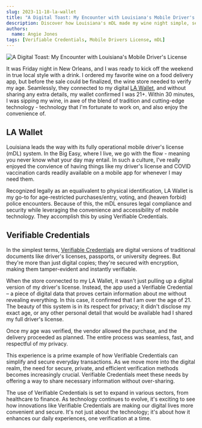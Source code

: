 ```yaml
---
slug: 2023-11-18-la-wallet
title: "A Digital Toast: My Encounter with Louisiana's Mobile Driver's License"
description: Discover how Louisiana's mDL made my wine night simple, secure, and surprisingly fun!
authors:
  name: Angie Jones
tags: [Verifiable Credentials, Mobile Drivers License, mDL]
---
```


<head>
  <meta property="og:title" content="A Digital Toast: My Encounter with Louisiana's Mobile Driver's License" />
  <meta property="og:type" content="website" />
  <meta property="og:url" content='https://developer.tbd.website/blog/2023-11-14-2023-11-18-la-wallet' />
  <meta name="og:description" content="Discover how Louisiana's mobile driver's license made my wine night simple, secure, and surprisingly fun!" />
  <meta property="og:image" content="https://developer.tbd.website/assets/images/blog-la-wallet-vcs-0b0c9029d1d0c83c1968578129b6438a.png" /> 

  <meta name="twitter:card" content="summary_large_image" />
  <meta property="twitter:domain" content="developer.tbd.website" />
  <meta name="twitter:site" content="@tbdevs" />
  <meta name="twitter:title" content="A Digital Toast: My Encounter with Louisiana's Mobile Driver's License" />
  <meta property="twitter:url" content='https://developer.tbd.website/blog/2023-11-14-2023-11-18-la-wallet' /> 
  <meta name="twitter:description" content="Discover how Louisiana's mobile driver's license made my wine night simple, secure, and surprisingly fun!" />
  <meta name="twitter:image" content="https://developer.tbd.website/assets/images/blog-la-wallet-vcs-0b0c9029d1d0c83c1968578129b6438a.png" />

  <link rel="apple-touch-icon" href="https://developer.tbd.website/img/tbd-fav-icon-main.png" />
</head>

![A Digital Toast: My Encounter with Louisiana's Mobile Driver's License](/img/blog-la-wallet-vcs.png)

It was Friday night in New Orleans, and I was ready to kick off the weekend in true local style with a drink. I ordered my favorite wine on a food delivery app, but before the sale could be finalized, the wine store needed to verify my age. Seamlessly, they connected to my digital [LA Wallet](https://lawallet.com/), and without sharing any extra details, my wallet confirmed I was 21+. Within 30 minutes, I was sipping my wine, in awe of the blend of tradition and cutting-edge technology - technology that I'm fortunate to work on, and also enjoy the convenience of.

<!--truncate-->

## LA Wallet

Louisiana leads the way with its fully operational mobile driver's license (mDL) system. In the Big Easy, where I live, we go with the flow - meaning you never know what your day may entail. In such a culture, I've really enjoyed the convience of having things like my driver's license and COVID vaccination cards readily available on a mobile app for whenever I may need them.

Recognized legally as an equalivalent to physical identification, LA Wallet is my go-to for age-restricted purchases/entry, voting, and (heaven forbid) police encounters.  Because of this, the mDL ensures legal compliance and security while leveraging the convenience and accessibility of mobile technology. They accomplish this by using Verifiable Credentials.

## Verifiable Credentials

In the simplest terms, [Verifiable Credentials](https://developer.tbd.website/docs/web5/learn/verifiable-credentials) are digital versions of traditional documents like driver's licenses, passports, or university degrees. But they're more than just digital copies; they're secured with encryption, making them tamper-evident and instantly verifiable.

When the store connected to my LA Wallet, it wasn't just pulling up a digital version of my driver's license. Instead, the app used a Verifiable Credential – a piece of digital data that proves certain information about me without revealing everything. In this case, it confirmed that I am over the age of 21. The beauty of this system is in its respect for privacy; it didn't disclose my exact age, or any other personal detail that would be available had I shared my full driver's license.

Once my age was verified, the vendor allowed the purchase, and the delivery proceeded as planned. The entire process was seamless, fast, and respectful of my privacy.

This experience is a prime example of how Verifiable Credentials can simplify and secure everyday transactions. As we move more into the digital realm, the need for secure, private, and efficient verification methods becomes increasingly crucial. Verifiable Credentials meet these needs by offering a way to share necessary information without over-sharing.

The use of Verifiable Credentials is set to expand in various sectors, from healthcare to finance. As technology continues to evolve, it's exciting to see how innovations like Verifiable Credentials are making our digital lives more convenient and secure. It's not just about the technology; it's about how it enhances our daily experiences, one verification at a time.